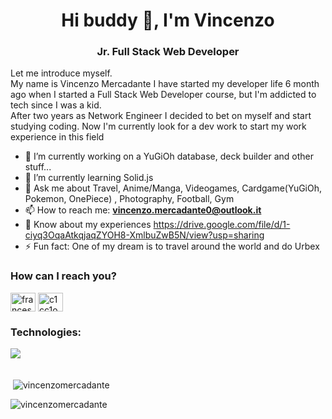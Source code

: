 <h1 align="center">Hi buddy 👋, I'm Vincenzo</h1>
<h3 align="center">Jr. Full Stack Web Developer</h3>


<p>Let me introduce myself. <br> My name is Vincenzo Mercadante I have started my developer life 6 month ago when I started a Full Stack Web Developer course, but I'm addicted to tech since I was a kid.
<br>After two years as Network Engineer I decided to bet on myself and start studying coding.
Now I'm currently look for a dev work to start my work experience in this field</p>

- 🔭 I’m currently working on a YuGiOh database, deck builder and other stuff...
- 🌱 I’m currently learning Solid.js
- 💬 Ask me about Travel, Anime/Manga, Videogames, Cardgame(YuGiOh, Pokemon, OnePiece) , Photography, Football, Gym
- 📫 How to reach me: **vincenzo.mercadante0@outlook.it**
- 📄 Know about my experiences https://drive.google.com/file/d/1-ciyq3OqaAtkqjaqZYOH8-XmlbuZwB5N/view?usp=sharing
- ⚡ Fun fact: One of my dream is to travel around the world and do Urbex

<h3>How can I reach you?</h3>
<p align="left">
<a href="https://www.linkedin.com/in/vincenzo-mercadante-262357211/" target="blank"><img align="center" src="https://raw.githubusercontent.com/rahuldkjain/github-profile-readme-generator/master/src/images/icons/Social/linked-in-alt.svg" alt="francesco-falanga-52b523232" height="30" width="40" /></a>
<a href="https://www.instagram.com/mercacenzo/" target="blank"><img align="center" src="https://raw.githubusercontent.com/rahuldkjain/github-profile-readme-generator/master/src/images/icons/Social/instagram.svg" alt="c1cc1o__/" height="30" width="40" /></a>
</p>

<h3>Technologies:</h3>
<p>
    <img align="left" src="https://skillicons.dev/icons?i=html,css,bootstrap,js,vue,mysql,php,laravel">
</p>

<br/><br>

<p>&nbsp;<img align="center" src="https://github-readme-stats.vercel.app/api?username=vincenzomercadante&show_icons=true&locale=en" alt="vincenzomercadante" /></p>

<p><img align="center" src="https://github-readme-streak-stats.herokuapp.com/?user=vincenzomercadante&" alt="vincenzomercadante" /></p>

<!--
**vincenzomercadante/vincenzomercadante** is a ✨ _special_ ✨ repository because its `README.md` (this file) appears on your GitHub profile.

Here are some ideas to get you started:

- 🔭 I’m currently working on ...
- 🌱 I’m currently learning ...
- 👯 I’m looking to collaborate on ...
- 🤔 I’m looking for help with ...
- 💬 Ask me about ...
- 📫 How to reach me: ...
- 😄 Pronouns: ...
- ⚡ Fun fact: ...
-->
